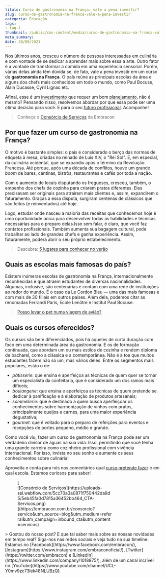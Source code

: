 ```yaml
---
titulo: Curso de gastronomia na França: vale a pena investir?
slug: curso-de-gastronomia-na-franca-vale-a-pena-investir
categoria: Educação
tags:
- tag-1
thumbnail: /public/cms-content/media/curso-de-gastronomia-na-franca-vale-a-pena-investir.jpeg
meta_summary: 
date: 30/09/2021
---
```

Nos últimos anos, cresceu o número de pessoas interessadas em culinária e com vontade de se dedicar a aprender mais sobre essa a arte. Outro fator é a vontade de transformar a comida em uma experiência sensorial. Porém, várias delas ainda têm dúvida se, de fato, vale a pena investir em um curso de **gastronomia na França.** O país reúne as principais escolas da área e alguns dos chefs mais conhecidos em todo o mundo, como Paul Bocuse, Alain Ducasse, Cyril Lignac etc.

Afinal, esse é um [investimento](https://www.embracon.com.br/blog/8-motivos-que-comprovam-que-consorcio-e-investimento) que requer um bom [planejamento](https://www.embracon.com.br/blog/planejamento-financeiro-um-guia-para-as-financas-nao-sairem-de-controle), não é mesmo? Pensando nisso, resolvemos abordar por que essa pode ser uma ótima decisão para você. E para o seu [futuro profissional](https://www.embracon.com.br/blog/segunda-graduacao-ou-pos-graduacao-qual-e-a-melhor-opcao). Acompanhe!

> Conheça o [Consórcio de Serviços](https://www.embracon.com.br/consorcio-servicos) da Embracon

Por que fazer um curso de gastronomia na França?
------------------------------------------------

O motivo é bastante simples: o país é considerado o berço das normas de etiqueta à mesa, criadas no reinado de Luís XIV, o "Rei Sol". E, em especial, da culinária ocidental, que se expandiu após o término da Revolução Francesa. Até porque, após uma década de conflitos, houve um grande *boom* de bares, cantinas, bistrôs, restaurantes e cafés por toda a nação.

Com o aumento de locais disputando os fregueses, cresceu, também, o empenho dos chefs de cozinha para criarem pratos diferentes. Eles precisavam ser originais para atraírem mais clientes e, assim, expandirem o faturamento. Graças a essa disputa, surgiram centenas de clássicos que são feitos (e reinventados) até hoje.

Logo, estudar onde nasceu a maioria das receitas que conhecemos hoje é uma oportunidade única para desenvolver todas as habilidades e técnicas necessárias para o preparo delas.Isso sem falar, é claro, que você faz contatos profissionais. Também aumenta sua bagagem cultural, pode trabalhar ao lado de grandes chefs e ganha experiência. Assim, futuramente, poderá abrir o seu próprio estabelecimento.

> Descubra: [5 lugares para conhecer no verão](https://www.embracon.com.br/blog/5-lugares-para-conhecer-no-verao)

Quais as escolas mais famosas do país?
--------------------------------------

Existem inúmeras escolas de gastronomia na França, internacionalmente reconhecidas e que atraem estudantes de diversas nacionalidades. Algumas, inclusive, são centenárias e contam com uma rede de instituições ao redor do mundo. É o caso da Le Cordon Bleu — uma das mais famosas e com mais de 30 filiais em outros países. Além dela, podemos citar as renomadas Ferrandi Paris, Ecole Lenôtre e Institut Paul Bocuse.

> [Posso levar o pet numa viagem de avião?](https://www.embracon.com.br/blog/posso-levar-o-pet-numa-viagem-de-aviao)

Quais os cursos oferecidos?
---------------------------

Os cursos são bem diferenciados, pois há aqueles de curta duração com foco em uma determinada área da gastronomia. E os de formação continuada, que abordam um ou mais estilos de cozinha e rendem diploma de bacharel, como a clássica e a contemporânea. Não é à toa que muitos estudantes fazem não só um, mas vários deles. Entre os segmentos mais populares, estão o de:

- *pâtisserie*: que ensina e aperfeiçoa as técnicas de quem quer se tornar um especialista da confeitaria, que é considerado um dos ramos mais difíceis;
- *boulangerie*: que ensina e aperfeiçoa as técnicas de quem pretende se dedicar à panificação e à elaboração de produtos artesanais;
- *sommelierie*: que é destinado a quem busca aperfeiçoar os conhecimentos sobre harmonização de vinhos com pratos, principalmente queijos e carnes, para uma maior experiência degustativa;
- *gourmet*: que é voltado para o preparo de refeições para eventos e recepções de portes pequeno, médio e grande.

Como você viu, fazer um curso de gastronomia na França pode ser um verdadeiro divisor de águas na sua vida. Isso, permitindo que você tenha uma grande carreira como cozinheiro profissional com vivência internacional. Por isso, invista no seu sonho e aumente os seus conhecimentos sobre culinária!

Aproveita e conta para nós nos comentários qual [curso pretende fazer](https://www.embracon.com.br/blog/ead-a-educacao-a-distancia-e-para-voce) e em qual escola. Estamos curiosos para saber!

<figure class="w-richtext-figure-type-image w-richtext-align-center" style="max-width:310px">[<div>![Consórcio de Serviços](https://uploads-ssl.webflow.com/5cc70a3a0871f750442da9d5/5eb45fa0d7815a36452bb464_CTA-Servicos.png)</div>](https://embracon.com.br/consorcio?servico&utm_source=blog&utm_medium=referral&utm_campaign=inbound_cta&utm_content=servicos)</figure>> Gostou do nosso post? E que tal saber mais sobre as nossas novidades em tempo real? Siga-nos nas redes sociais e veja tudo na sua timeline. Estamos no [Facebook](https://www.facebook.com/embracon/), [Instagram](https://www.instagram.com/embraconoficial/), [Twitter](https://twitter.com/embracon) e [LinkedIn](https://www.linkedin.com/company/1018875/), além de um canal incrível no [YouTube](https://www.youtube.com/channel/UCL-Y0mv9zc73Iek48NLUBzQ).
